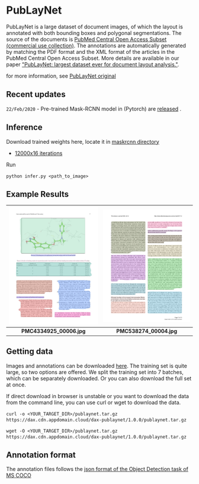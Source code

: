 # PubLayNet

PubLayNet is a large dataset of document images, of which the layout is annotated with both bounding boxes and polygonal segmentations. The source of the documents is [PubMed Central Open Access Subset (commercial use collection)](https://www.ncbi.nlm.nih.gov/pmc/tools/openftlist/). The annotations are automatically generated by matching the PDF format and the XML format of the articles in the PubMed Central Open Access Subset. More details are available in our paper ["PubLayNet: largest dataset ever for document layout analysis."](https://arxiv.org/abs/1908.07836).

for more information, see [PubLayNet original](https://github.com/ibm-aur-nlp/PubLayNet)

## Recent updates 


`22/Feb/2020` - Pre-trained Mask-RCNN model in (Pytorch) are [released](maskrcnn) .


## Inference


Download trained weights here, locate it in [maskrcnn directory](maskrcnn)


- [12000x16 iterations](https://drive.google.com/open?id=1T2ciEJ7npW_aBpNrKHiUAluyk04K0AWK)


Run
```
python infer.py <path_to_image>
```


## Example Results

<img src="./example_images/PMC4334925_00006.jpg" width=400> | <img src="./example_images/PMC538274_00004.jpg" width=400> 
:-------------------------:|:-------------------------:
**PMC4334925_00006.jpg**  | **PMC538274_00004.jpg**




## Getting data

Images and annotations can be downloaded [here](https://developer.ibm.com/exchanges/data/all/publaynet/). The training set is quite large, so two options are offered. We split the training set into 7 batches, which can be separately downloaded. Or you can also download the full set at once.

If direct download in browser is unstable or you want to download the data from the command line, you can use curl or wget to download the data.

```
curl -o <YOUR_TARGET_DIR>/publaynet.tar.gz https://dax.cdn.appdomain.cloud/dax-publaynet/1.0.0/publaynet.tar.gz
```

```
wget -O <YOUR_TARGET_DIR>/publaynet.tar.gz https://dax.cdn.appdomain.cloud/dax-publaynet/1.0.0/publaynet.tar.gz
```

## Annotation format

The annotation files follows the [json format of the Object Detection task of MS COCO](http://cocodataset.org/#format-data)
